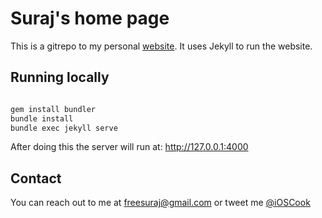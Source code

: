 # Suraj's home page

This is a gitrepo to my personal [website](https://freesuraj.github.io). It uses Jekyll to run the website. 

## Running locally

```bash

gem install bundler
bundle install
bundle exec jekyll serve
```

After doing this the server will run at: http://127.0.0.1:4000

## Contact

You can reach out to me at freesuraj@gmail.com or tweet me [@iOSCook](https://twitter.com/iOSCook)
